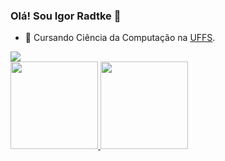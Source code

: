 ### Olá! Sou Igor Radtke 👋

- 🔭 Cursando Ciência da Computação na [UFFS](https://www.uffs.edu.br/).

<div> 
  <a href="https://www.instagram.com/igor.radtke/?hl=pt-br" alt="instagram" target="_blank">
  <img src="https://img.shields.io/badge/Instagram-black?style=for-the badge&logo=instagram&logoColor=11c6c7&labelColor=black">
  </a>
</div>

<div >
  <a href="https://github.com/IgorRadtke">
  <img height="140em" src="https://github-readme-stats.vercel.app/api?username=IgorRadtke&show_icons=true&theme=tokyonight&include_all_commits=true&count_private=true"/>
  <img height="140em" src="https://github-readme-stats.vercel.app/api/top-langs/?username=IgorRadtke&layout=compact&langs_count=7&theme=tokyonight"/>

</div>
  
